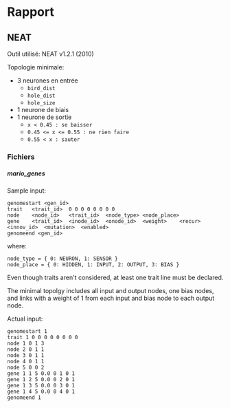 # Rapport

## NEAT

Outil utilisé: NEAT v1.2.1 (2010)

Topologie minimale:

- 3 neurones en entrée 
    - `bird_dist`
    - `hole_dist`
    - `hole_size`
- 1 neurone de biais
- 1 neurone de sortie
    - `x < 0.45 : se baisser`
    - `0.45 <= x <= 0.55 : ne rien faire`
    - `0.55 < x : sauter`

### Fichiers

##### mario_genes

Sample input:

```
genomestart <gen_id>
trait   <trait_id>  0 0 0 0 0 0 0 0
node    <node_id>   <trait_id>  <node_type> <node_place>
gene    <trait_id>  <inode_id>  <onode_id>  <weight>    <recur> <innov_id>  <mutation>  <enabled>
genomeend <gen_id>
```

where:

```
node_type = { 0: NEURON, 1: SENSOR }
node_place = { 0: HIDDEN, 1: INPUT, 2: OUTPUT, 3: BIAS }
```

Even though traits aren't considered, at least one trait line must be declared.


The minimal topolgy includes all input and output nodes, one bias nodes, and links with a weight of 1 from each input and bias node to each output node.

Actual input:

```
genomestart 1
trait 1 0 0 0 0 0 0 0 0
node 1 0 1 3
node 2 0 1 1
node 3 0 1 1
node 4 0 1 1
node 5 0 0 2
gene 1 1 5 0.0 0 1 0 1
gene 1 2 5 0.0 0 2 0 1
gene 1 3 5 0.0 0 3 0 1
gene 1 4 5 0.0 0 4 0 1
genomeend 1
```
